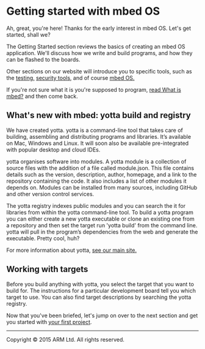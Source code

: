 # Getting started with mbed OS

Ah, great, you're here! Thanks for the early interest in mbed OS. Let's get started, shall we?

The Getting Started section reviews the basics of creating an mbed OS application. We'll discuss how we write and build programs, and how they can be flashed to the boards.

Other sections on our website will introduce you to specific tools, such as the [testing,](http://mbed.com/en/development/software/tools/testing/) [security tools,](http://mbed.com/en/technologies/security/) and of course [mbed OS.](http://mbed.com/en/technologies/technology-mbed-os/)

If you're not sure what it is you're supposed to program, [read What is mbed?](http://mbed.com/en/about-mbed/what-mbed/) and then come back.

## What's new with mbed: yotta build and registry

We have created yotta. yotta is a command-line tool that takes care of building, assembling and distributing programs and libraries. It’s available on Mac, Windows and Linux. It will soon also be available pre-integrated with popular desktop and cloud IDEs.  

yotta organises software into modules. A yotta module is a collection of source files with the addition of a file called module.json. This file contains details such as the version, description, author, homepage, and a link to the repository containing the code. It also includes a list of other modules it depends on. Modules can be installed from many sources, including GitHub and other version control services.

The yotta registry indexes public modules and you can search the it for libraries from within the yotta command-line tool.
To build a yotta program you can either create a new yotta executable or clone an existing one from a repository and then set the target run 'yotta build' from the command line. yotta will pull in the program’s dependencies from the web and generate the executable. Pretty cool, huh?

For more information about yotta, [see our main site.](http://mbed.com/en/development/software/tools/yotta/)

## Working with targets

Before you build anything with yotta, you select the target that you want to build for. The instructions for a particular development board tell you which target to use. You can also find target descriptions by searching the yotta registry.

Now that you've been briefed, let's jump on over to the next section and get you started with [your first project](FirstProjectmbedOS.md).

______
Copyright © 2015 ARM Ltd. All rights reserved.
